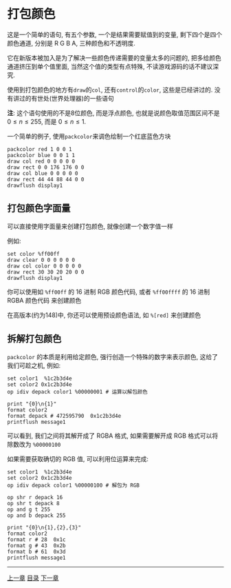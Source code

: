 # 打包颜色
这是一个简单的语句, 有五个参数, 一个是结果需要赋值到的变量,
剩下四个是四个颜色通道, 分别是 R G B A, 三种颜色和不透明度.

它在新版本被加入是为了解决一些颜色传递需要的变量太多的问题的,
把多给颜色通道挤压到单个值里面, 当然这个值的类型有点特殊,
不读游戏源码的话不建议深究.

使用到打包颜色的地方有`draw`的`col`, 还有`control`的`color`, 这些是已经讲过的.
没有讲过的有世处(世界处理器)的一些语句

**注**: 这个语句使用的不是8位颜色, 而是浮点颜色,
也就是说颜色取值范围区间不是 $0 \le n \le 255$, 而是 $0 \le n \le 1$.

一个简单的例子, 使用`packcolor`来调色绘制一个红底蓝色方块

```gas
packcolor red 1 0 0 1
packcolor blue 0 0 1 1
draw col red 0 0 0 0 0
draw rect 0 0 176 176 0 0
draw col blue 0 0 0 0 0
draw rect 44 44 88 44 0 0
drawflush display1
```


打包颜色字面量
---
可以直接使用字面量来创建打包颜色, 就像创建一个数字值一样

例如:

```gas
set color %ff00ff
draw clear 0 0 0 0 0 0
draw col color 0 0 0 0 0
draw rect 30 30 20 20 0 0
drawflush display1
```

你可以使用如 `%ff00ff` 的 16 进制 RGB 颜色代码,
或者 `%ff00ffff` 的 16 进制 RGBA 颜色代码 来创建颜色

在高版本(约为148)中, 你还可以使用预设颜色语法, 如 `%[red]` 来创建颜色


拆解打包颜色
---
`packcolor` 的本质是利用给定颜色, 强行创造一个特殊的数字来表示颜色,
这给了我们可趁之机, 例如:

```gas
set color1  %1c2b3d4e
set color2 0x1c2b3d4e
op idiv depack color1 %00000001 # 运算以解包颜色

print "{0}\n{1}"
format color2
format depack # 472595790  0x1c2b3d4e
printflush message1
```

可以看到, 我们之间将其解开成了 RGBA 格式,
如果需要解开成 RGB 格式可以将除数改为 `%00000100`

如果需要获取确切的 RGB 值, 可以利用位运算来完成:

```gas
set color1  %1c2b3d4e
set color2 0x1c2b3d4e
op idiv depack color1 %00000100 # 解包为 RGB

op shr r depack 16
op shr t depack 8
op and g t 255
op and b depack 255

print "{0}\n{1},{2},{3}"
format color2
format r # 28  0x1c
format g # 43  0x2b
format b # 61  0x3d
printflush message1
```


---
[上一章](./13-lookup.md)
[目录](./README.md)
[下一章](./15-radar.md)
